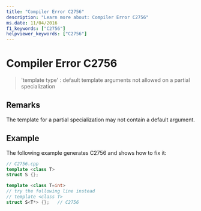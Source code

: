 ```yaml
---
title: "Compiler Error C2756"
description: "Learn more about: Compiler Error C2756"
ms.date: 11/04/2016
f1_keywords: ["C2756"]
helpviewer_keywords: ["C2756"]
---
```

# Compiler Error C2756

> 'template type' : default template arguments not allowed on a partial specialization

## Remarks

The template for a partial specialization may not contain a default argument.

## Example

The following example generates C2756 and shows how to fix it:

```cpp
// C2756.cpp
template <class T>
struct S {};

template <class T=int>
// try the following line instead
// template <class T>
struct S<T*> {};   // C2756
```
